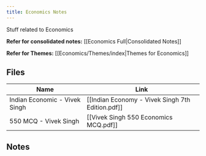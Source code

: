 ```yaml
---
title: Economics Notes
---
```

Stuff related to Economics

**Refer for consolidated notes:** [[Economics Full|Consolidated Notes]]

**Refer for Themes:** [[Economics/Themes/index|Themes for Economics]] 
## Files
|Name|Link|
|--|--|
|Indian Economic - Vivek Singh|[[Indian Economy - Vivek Singh 7th Edition.pdf]]|
|550 MCQ - Vivek Singh|[[Vivek Singh 550 Economics MCQ.pdf]]
## Notes